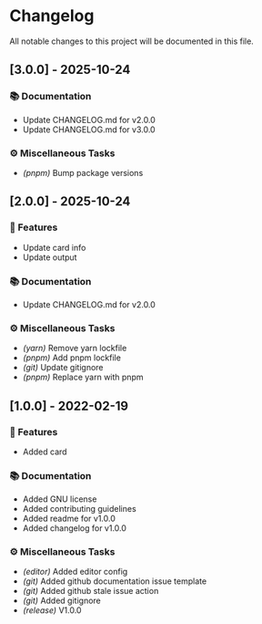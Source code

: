 # Changelog

All notable changes to this project will be documented in this file.

## [3.0.0] - 2025-10-24

### 📚 Documentation

- Update CHANGELOG.md for v2.0.0
- Update CHANGELOG.md for v3.0.0

### ⚙️ Miscellaneous Tasks

- *(pnpm)* Bump package versions

## [2.0.0] - 2025-10-24

### 🚀 Features

- Update card info
- Update output

### 📚 Documentation

- Update CHANGELOG.md for v2.0.0

### ⚙️ Miscellaneous Tasks

- *(yarn)* Remove yarn lockfile
- *(pnpm)* Add pnpm lockfile
- *(git)* Update gitignore
- *(pnpm)* Replace yarn with pnpm

## [1.0.0] - 2022-02-19

### 🚀 Features

- Added card

### 📚 Documentation

- Added GNU license
- Added contributing guidelines
- Added readme for v1.0.0
- Added changelog for v1.0.0

### ⚙️ Miscellaneous Tasks

- *(editor)* Added editor config
- *(git)* Added github documentation issue template
- *(git)* Added github stale issue action
- *(git)* Added gitignore
- *(release)* V1.0.0

<!-- generated by git-cliff -->

